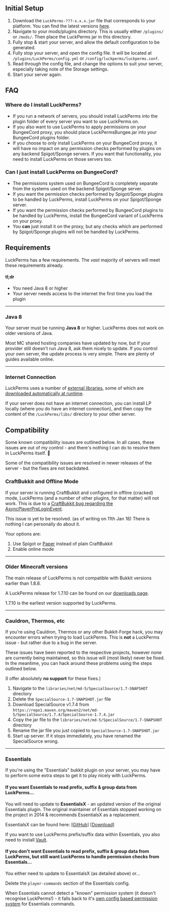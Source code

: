 ## Initial Setup

1. Download the `LuckPerms-???-x.x.x.jar` file that corresponds to your platform. You can find the latest versions [here](https://luckperms.net/).
2. Navigate to your mods/plugins directory. This is usually either `/plugins/` or `/mods/`. Then place the LuckPerms jar in this directory.
3. Fully stop & start your server, and allow the default configuration to be generated.
4. Fully stop your server, and open the config file. It will be located at `/plugins/LuckPerms/config.yml` or `/config/luckperms/luckperms.conf`.
5. Read through the config file, and change the options to suit your server, especially taking note of the Storage settings.
6. Start your server again.

## FAQ
### Where do I install LuckPerms?
* If you run a network of servers, you should install LuckPerms into the plugin folder of every server you want to use LuckPerms on.
* If you also want to use LuckPerms to apply permissions on your BungeeCord proxy, you should place LuckPermsBungee.jar into your BungeeCord plugins folder.
* If you choose to only install LuckPerms on your BungeeCord proxy, it will have no impact on any permission checks performed by plugins on any backend Spigot/Sponge servers. If you want that functionality, you need to install LuckPerms on those servers too.

### Can I just install LuckPerms on BungeeCord?
* The permissions system used on BungeeCord is completely separate from the systems used on the backend Spigot/Sponge server.
* If you want the permission checks performed by Spigot/Sponge plugins to be handled by LuckPerms, install LuckPerms on your Spigot/Sponge server.
* If you want the permission checks performed by BungeeCord plugins to be handled by LuckPerms, install the BungeeCord variant of LuckPerms on your proxy.
* You **can** just install it on the proxy, but any checks which are performed by Spigot/Sponge plugins will not be handled by LuckPerms.

## Requirements
LuckPerms has a few requirements. The *vast* majority of servers will meet these requirements already.

#### tl;dr
* You need Java 8 or higher
* Your server needs access to the internet the first time you load the plugin

---
### Java 8
Your server must be running **Java 8** or higher. LuckPerms does not work on older versions of Java.

Most MC shared hosting companies have updated by now, but if your provider still doesn't run Java 8, ask them nicely to update. If you control your own server, the update process is very simple. There are plenty of guides available online.

---
### Internet Connection
LuckPerms uses a number of [external libraries](https://github.com/lucko/LuckPerms/wiki/External-connections), some of which are [downloaded automatically at runtime](https://github.com/lucko/LuckPerms/wiki/External-connections#downloading-libraries).

If your server does not have an internet connection, you can install LP locally (where you do have an internet connection), and then copy the content of the `/LuckPerms/libs/` directory to your other server.

## Compatibility
Some known compatibility issues are outlined below. In all cases, these issues are out of my control - and there's nothing I can do to resolve them in LuckPerms itself. 🙁

Some of the compatibility issues are resolved in newer releases of the server - but the fixes are not backdated.

### CraftBukkit and Offline Mode
If your server is running CraftBukkit and configured in offline (cracked) mode, LuckPerms (and a number of other plugins, for that matter) will not work. This is due to a [CraftBukkit bug regarding the AsyncPlayerPreLoginEvent](https://hub.spigotmc.org/jira/browse/SPIGOT-3541).

This issue is yet to be resolved. (as of writing on 11th Jan 18) There is nothing I can personally do about it.

Your options are:

1. Use Spigot or [Paper](https://papermc.io/) instead of plain CraftBukkit
2. Enable online mode

---
### Older Minecraft versions
The main release of LuckPerms is not compatible with Bukkit versions earlier than 1.8.8.

A LuckPerms release for 1.7.10 can be found on our [downloads page](https://luckperms.net/download/).

1.7.10 is the earliest version supported by LuckPerms.

---
### Cauldron, Thermos, etc
If you're using Cauldron, Thermos or any other Bukkit-Forge hack, you may encounter errors when trying to load LuckPerms. This is **not** a LuckPerms issue - but rather due to a bug in the server.

These issues have been reported to the respective projects, however none are currently being maintained, so this issue will (most likely) never be fixed. In the meantime, you can hack around these problems using the steps outlined below.

(I offer absolutely **no support** for these fixes.)

1. Navigate to the `libraries/net/md-5/SpecialSource/1.7-SNAPSHOT` directory
2. Delete the `SpecialSource-1.7-SNAPSHOT.jar` file
3. Download SpecialSource v1.7.4 from `https://repo1.maven.org/maven2/net/md-5/SpecialSource/1.7.4/SpecialSource-1.7.4.jar`
4. Copy the jar file to the `libraries/net/md-5/SpecialSource/1.7-SNAPSHOT` directory
5. Rename the jar file you just copied to `SpecialSource-1.7-SNAPSHOT.jar`
6. Start up server. If it stops immediately, you have renamed the SpecialSource wrong.

---
### Essentials
If you're using the "Essentials" bukkit plugin on your server, you may have to perform some extra steps to get it to play nicely with LuckPerms.

#### If you want Essentials to read prefix, suffix & group data from LuckPerms...
You will need to update to **EssentialsX** - an updated version of the original Essentials plugin. The original maintainer of Essentials stopped working on the project in 2014 & recommends EssentialsX as a replacement.

EssentialsX can be found here: [[GitHub]](https://github.com/EssentialsX/Essentials) [[Download]](http://ci.ender.zone/job/EssentialsX/)

If you want to use LuckPerms prefix/suffix data within Essentials, you also need to install [Vault](https://www.spigotmc.org/resources/vault.34315/).

#### If you don't want Essentials to read prefix, suffix & group data from LuckPerms, but still want LuckPerms to handle permission checks from Essentials...
You either need to update to EssentialsX (as detailed above) or...

Delete the `player-commands` section of the Essentials config.

When Essentials cannot detect a "known" permission system (it doesn't recognise LuckPerms!) - it falls back to it's [own config based permission system](https://github.com/essentials/Essentials/blob/2.x/Essentials/src/config.yml#L137-L142) for Essentials commands.
